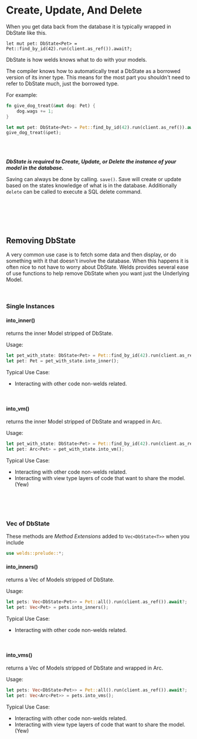 # Create, Update, And Delete

When you get data back from the database it is typically wrapped in DbState like this.

```
let mut pet: DbState<Pet> = Pet::find_by_id(42).run(client.as_ref()).await?;
```

DbState is how welds knows what to do with your models.

The compiler knows how to automatically treat a DbState as a borrowed version of its inner type. 
This means for the most part you shouldn't need to refer to DbState much, just the borrowed type.

For example:

```rust
fn give_dog_treat(&mut dog: Pet) {
    dog.wags += 1;
}
```

```rust
let mut pet: DbState<Pet> = Pet::find_by_id(42).run(client.as_ref()).await?;
give_dog_treat(&pet);
```

<br/>
<br/>

***DbState is required to Create, Update, or Delete the instance of your model in the database.***

Saving can always be done by calling. `save()`.
Save will create or update based on the states knowledge of what is in the database.
Additionally `delete` can be called to execute a SQL delete command.

<br/>
<br/>
<br/>
<br/>

## Removing DbState

A very common use case is to fetch some data and then display, or do something with it that doesn't involve the database. 
When this happens it is often nice to not have to worry about DbState. 
Welds provides several ease of use functions to help remove DbState when you want just the Underlying Model.

<br/>

### Single Instances

#### into_inner()
returns the inner Model stripped of DbState.

Usage:
```rust
let pet_with_state: DbState<Pet> = Pet::find_by_id(42).run(client.as_ref()).await?;
let pet: Pet = pet_with_state.into_inner();
```
Typical Use Case:
- Interacting with other code non-welds related.


<br/>

#### into_vm()
returns the inner Model stripped of DbState and wrapped in Arc.

Usage:
```rust
let pet_with_state: DbState<Pet> = Pet::find_by_id(42).run(client.as_ref()).await?;
let pet: Arc<Pet> = pet_with_state.into_vm();
```
Typical Use Case:
- Interacting with other code non-welds related.
- Interacting with view type layers of code that want to share the model. (Yew)

<br/>
<br/>
<br/>

### Vec of DbState
These methods are *Method Extensions* added to `Vec<DbState<T>>`
when you include 
```rust
use welds::prelude::*;
```

#### into_inners()
returns a Vec of Models stripped of DbState.

Usage:
```rust
let pets: Vec<DbState<Pet>> = Pet::all().run(client.as_ref()).await?;
let pet: Vec<Pet> = pets.into_inners();
```
Typical Use Case:
- Interacting with other code non-welds related.

<br/>

#### into_vms()
returns a Vec of Models stripped of DbState and wrapped in Arc.

Usage:
```rust
let pets: Vec<DbState<Pet>> = Pet::all().run(client.as_ref()).await?;
let pet: Vec<Arc<Pet>> = pets.into_vms();
```
Typical Use Case:
- Interacting with other code non-welds related.
- Interacting with view type layers of code that want to share the model. (Yew)
